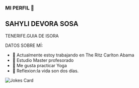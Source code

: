 ### MI PERFIL 👋

## SAHYLI DEVORA SOSA ##

TENERIFE.GUIA DE ISORA

DATOS SOBRE MÍ:
- 🔭 Actualmente estoy trabajando en The Ritz Carlton Abama
- 💬 Estudio Master profesorado
- 👯 Me gusta practicar Yoga
- 🤔 Reflexion:la vida son dos días.

![Jokes Card](https://readme-jokes.vercel.app/api)




<!--
**Sahyli/Sahyli** is a ✨ _special_ ✨ repository because its `README.md` (this file) appears on your GitHub profile.



